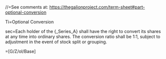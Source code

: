 //=See comments at: <a href="https://thegalionproject.com/term-sheet#part-optional-conversion">https://thegalionproject.com/term-sheet#part-optional-conversion</a>


Ti=Optional Conversion

sec=Each holder of the {_Series_A} shall have the right to convert its shares at any time into ordinary shares. The conversion ratio shall be 1:1, subject to adjustment in the event of stock split or grouping.

=[G/Z/ol/Base]

